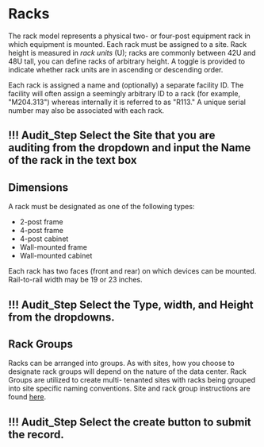 # Racks

The rack model represents a physical two- or four-post equipment rack in which equipment is mounted. Each rack must be assigned to a site. Rack height is measured in *rack units* (U); racks are commonly between 42U and 48U tall, you can define racks of arbitrary height. A toggle is provided to indicate whether rack units are in ascending or descending order.

Each rack is assigned a name and (optionally) a separate facility ID. The facility will often assign a seemingly arbitrary ID to a rack (for example, "M204.313") whereas internally it is referred to as "R113." A unique serial number may also be associated with each rack.  

!!! Audit_Step
    Select the **Site** that you are auditing from the dropdown and input the **Name** of the rack in the text box
---

## Dimensions
A rack must be designated as one of the following types:

* 2-post frame
* 4-post frame
* 4-post cabinet
* Wall-mounted frame
* Wall-mounted cabinet

Each rack has two faces (front and rear) on which devices can be mounted. Rail-to-rail width may be 19 or 23 inches.

!!! Audit_Step
    Select the **Type**, **width**, and **Height** from the dropdowns.
---


## Rack Groups

Racks can be arranged into groups. As with sites, how you choose to designate rack groups will depend on the nature of the data center. Rack Groups are utilized to create multi- tenanted sites with racks being grouped into site specific naming conventions. Site and rack group instructions are found [here](./sitegroup.md).

!!! Audit_Step
    Select the create button to submit the record.
---

